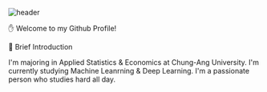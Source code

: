 ![header](https://capsule-render.vercel.app/api?type=waving&text=Sumin%Kwak&height=300&color=5BFFB0&fontColor=ffffff)

✋ Welcome to my Github Profile!


🔎 Brief Introduction

I'm majoring in Applied Statistics & Economics at Chung-Ang University.
I'm currently studying Machine Leanrning & Deep Learning.
I'm a passionate person who studies hard all day.
